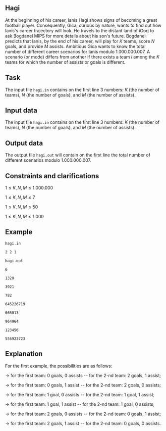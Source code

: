 ## Hagi

At the beginning of his career, Ianis Hagi shows signs of becoming a great football player. Consequently, Gica, curious by nature, wants to find out how Ianis's career trajectory will look. He travels to the distant land of iGorj to ask Bogdanel MIPS for more details about his son's future. Bogdanel predicts that Ianis, by the end of his career, will play for $K$ teams, score $N$ goals, and provide $M$ assists. Ambitious Gica wants to know the total number of different career scenarios for Ianis modulo $1.000.000.007$. A scenario (or mode) differs from another if there exists a team $i$ among the $K$ teams for which the number of assists or goals is different.

## Task

The input file `hagi.in` contains on the first line 3 numbers: $K$ (the number of teams), $N$ (the number of goals), and $M$ (the number of assists).

## Input data

The input file `hagi.in` contains on the first line 3 numbers: $K$ (the number of teams), $N$ (the number of goals), and $M$ (the number of assists).

## Output data

The output file `hagi.out` will contain on the first line the total number of different scenarios modulo $1.000.000.007$.

## Constraints and clarifications

$1 \leq K, N, M \leq 1.000.000$

$1 \leq K, N, M \leq 7$

$1 \leq K, N, M \leq 50$

$1 \leq K, N, M \leq 1.000$

## Example

`hagi.in`

`2 2 1`

`hagi.out`

`6`

`1320`

`3921`

`782`

`645226719`

`666013`

`964964`

`123456`

`556923723`

## Explanation

For the first example, the possibilities are as follows:

-> for the first team: $0$ goals, $0$ assists -- for the $2$-nd team: $2$ goals, $1$ assist;

-> for the first team: $0$ goals, $1$ assist -- for the $2$-nd team: $2$ goals, $0$ assists;

-> for the first team: $1$ goal, $0$ assists -- for the $2$-nd team: $1$ goal, $1$ assist;

-> for the first team: $1$ goal, $1$ assist -- for the $2$-nd team: $1$ goal, $0$ assists;

-> for the first team: $2$ goals, $0$ assists -- for the $2$-nd team: $0$ goals, $1$ assist;

-> for the first team: $2$ goals, $1$ assist -- for the $2$-nd team: $0$ goals, $0$ assists.